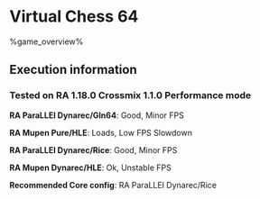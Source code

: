 # Virtual Chess 64 

%game_overview%

## Execution information

### Tested on RA 1.18.0 Crossmix 1.1.0 Performance mode

**RA ParaLLEl Dynarec/Gln64**: Good, Minor FPS

**RA Mupen Pure/HLE**: Loads, Low FPS Slowdown

**RA ParaLLEl Dynarec/Rice**: Good, Minor FPS

**RA Mupen Dynarec/HLE**: Ok, Unstable FPS

**Recommended Core config**: RA ParaLLEl Dynarec/Rice